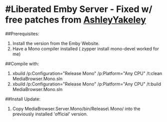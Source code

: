 #Liberated Emby Server - Fixed w/ free patches from [AshleyYakeley](https://github.com/AshleyYakeley/Emby)
============
##Prerequisites:
1. Install the version from the Emby Website.
2. Have a Mono compiler installed (  zypper install mono-devel worked for me)

##Compile with: 
1. xbuild /p:Configuration="Release Mono" /p:Platform="Any CPU" /t:clean MediaBrowser.Mono.sln
2. xbuild /p:Configuration="Release Mono" /p:Platform="Any CPU" /t:build MediaBrowser.Mono.sln

##Install Update:
1. Copy MediaBrowser.Server.Mono/bin/Release\ Mono/ into the previously installed 'official' version.

